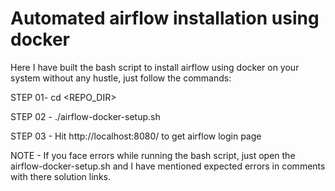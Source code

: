 
<h1> Automated airflow installation using docker </h1>

Here I have built the bash script to install airflow using docker on your system without any hustle, just follow the commands:

STEP 01- cd <REPO_DIR>

STEP 02 - ./airflow-docker-setup.sh

STEP 03 - Hit http://localhost:8080/ to get airflow login page

NOTE - If you face errors while running the bash script, just open the airflow-docker-setup.sh and I have mentioned expected errors in comments with there solution links.
